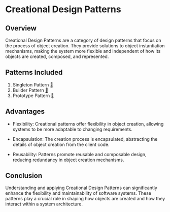 # Creational Design Patterns

## Overview

Creational Design Patterns are a category of design patterns that focus on the process of object creation. They provide
solutions to object instantiation mechanisms, making the system more flexible and independent of how its objects are
created, composed, and represented.

## Patterns Included

1. Singleton Pattern [🔗](./singleton)
2. Builder Pattern [🔗](./builder)
3. Prototype Pattern [🔗](./prototype)

## Advantages

- Flexibility: Creational patterns offer flexibility in object creation, allowing systems to be more adaptable to
  changing requirements.

- Encapsulation: The creation process is encapsulated, abstracting the details of object creation from the client code.

- Reusability: Patterns promote reusable and composable design, reducing redundancy in object creation mechanisms.

## Conclusion

Understanding and applying Creational Design Patterns can significantly enhance the flexibility and maintainability of
software systems. These patterns play a crucial role in shaping how objects are created and how they interact within a
system architecture.